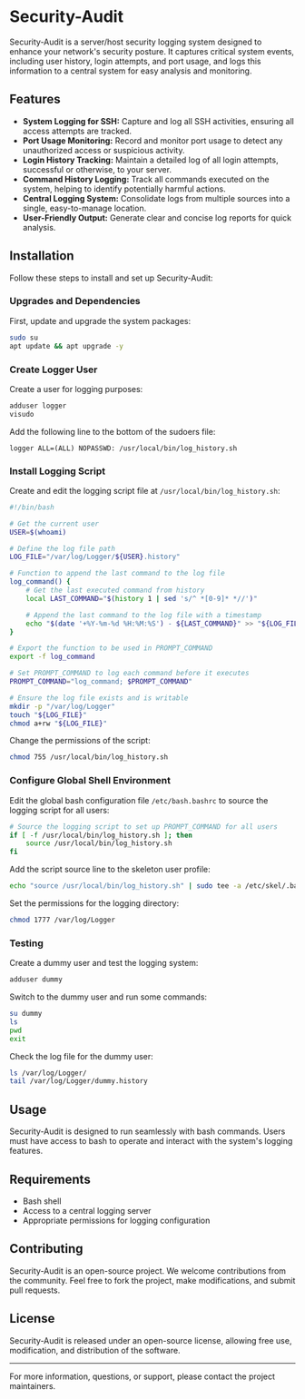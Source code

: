 # Security-Audit

Security-Audit is a server/host security logging system designed to enhance your network's security posture. It captures critical system events, including user history, login attempts, and port usage, and logs this information to a central system for easy analysis and monitoring.

## Features

- **System Logging for SSH:** Capture and log all SSH activities, ensuring all access attempts are tracked.
- **Port Usage Monitoring:** Record and monitor port usage to detect any unauthorized access or suspicious activity.
- **Login History Tracking:** Maintain a detailed log of all login attempts, successful or otherwise, to your server.
- **Command History Logging:** Track all commands executed on the system, helping to identify potentially harmful actions.
- **Central Logging System:** Consolidate logs from multiple sources into a single, easy-to-manage location.
- **User-Friendly Output:** Generate clear and concise log reports for quick analysis.

## Installation

Follow these steps to install and set up Security-Audit:

### Upgrades and Dependencies

First, update and upgrade the system packages:

```bash
sudo su
apt update && apt upgrade -y
```

### Create Logger User

Create a user for logging purposes:

```bash
adduser logger
visudo
```

Add the following line to the bottom of the sudoers file:

```plaintext
logger ALL=(ALL) NOPASSWD: /usr/local/bin/log_history.sh
```

### Install Logging Script

Create and edit the logging script file at `/usr/local/bin/log_history.sh`:

```bash
#!/bin/bash

# Get the current user
USER=$(whoami)

# Define the log file path
LOG_FILE="/var/log/Logger/${USER}.history"

# Function to append the last command to the log file
log_command() {
    # Get the last executed command from history
    local LAST_COMMAND="$(history 1 | sed 's/^ *[0-9]* *//')"

    # Append the last command to the log file with a timestamp
    echo "$(date '+%Y-%m-%d %H:%M:%S') - ${LAST_COMMAND}" >> "${LOG_FILE}"
}

# Export the function to be used in PROMPT_COMMAND
export -f log_command

# Set PROMPT_COMMAND to log each command before it executes
PROMPT_COMMAND="log_command; $PROMPT_COMMAND"

# Ensure the log file exists and is writable
mkdir -p "/var/log/Logger"
touch "${LOG_FILE}"
chmod a+rw "${LOG_FILE}"
```

Change the permissions of the script:

```bash
chmod 755 /usr/local/bin/log_history.sh
```

### Configure Global Shell Environment

Edit the global bash configuration file `/etc/bash.bashrc` to source the logging script for all users:

```bash
# Source the logging script to set up PROMPT_COMMAND for all users
if [ -f /usr/local/bin/log_history.sh ]; then
    source /usr/local/bin/log_history.sh
fi
```

Add the script source line to the skeleton user profile:

```bash
echo "source /usr/local/bin/log_history.sh" | sudo tee -a /etc/skel/.bashrc
```

Set the permissions for the logging directory:

```bash
chmod 1777 /var/log/Logger
```

### Testing

Create a dummy user and test the logging system:

```bash
adduser dummy
```

Switch to the dummy user and run some commands:

```bash
su dummy
ls
pwd
exit
```

Check the log file for the dummy user:

```bash
ls /var/log/Logger/
tail /var/log/Logger/dummy.history
```

## Usage

Security-Audit is designed to run seamlessly with bash commands. Users must have access to bash to operate and interact with the system's logging features.

## Requirements

- Bash shell
- Access to a central logging server
- Appropriate permissions for logging configuration

## Contributing

Security-Audit is an open-source project. We welcome contributions from the community. Feel free to fork the project, make modifications, and submit pull requests.

## License

Security-Audit is released under an open-source license, allowing free use, modification, and distribution of the software.

---

For more information, questions, or support, please contact the project maintainers.
